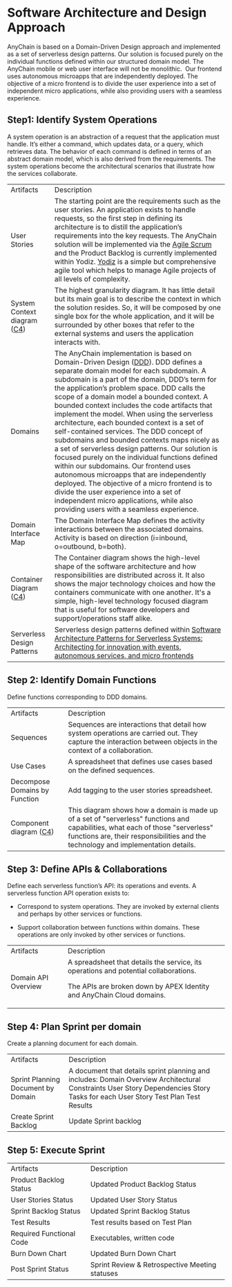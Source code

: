 # Software Architecture and Design Approach

AnyChain is based on a Domain-Driven Design approach and implemented as a set of serverless design patterns. Our solution is focused purely on the individual functions defined within our structured domain model. The AnyChain mobile or web user interface will not be monolithic. ﻿ Our frontend uses autonomous microapps that are independently deployed. The objective of a micro frontend is to divide the user experience into a set of independent micro applications, while also providing users with a seamless experience. 

## Step1: Identify System Operations

A system operation is an abstraction of a request that the application must handle. It’s either a command, which updates data, or a query, which retrieves data. The behavior of each command is defined in terms of an abstract domain model, which is also derived from the requirements. The system operations become the architectural scenarios that illustrate how the services collaborate.

<table>
  <tr>
    <td>Artifacts</td>
    <td>Description</td>
  </tr>
  <tr>
    <td>User Stories</td>
    <td>The starting point are the requirements such as the user stories. An application exists to handle requests, so the first step in defining its architecture is to distill the application’s requirements into the key requests.
The AnyChain solution will be implemented via the <a href="https://www.yodiz.com/blog/what-is-scrum-in-agile-methodology-agile-development/">Agile Scrum</a> and the Product Backlog is currently implemented within Yodiz. <a href="https://www.yodiz.com/">Yodiz</a> is a simple but comprehensive agile tool which helps to manage Agile projects of all levels of complexity. </td>
  </tr>
  <tr>
    <td>System Context diagram (<a href="https://c4model.com">C4</a>)</td>
    <td>The highest granularity diagram. It has little detail but its main goal is to describe the context in which the solution resides. So, it will be composed by one single box for the whole application, and it will be surrounded by other boxes that refer to the external systems and users the application interacts with.</td>
  </tr>
  <tr>
    <td>Domains</td>
    <td>The AnyChain implementation is based on Domain-Driven Design (<a href="https://github.com/heynickc/awesome-ddd">DDD</a>). DDD defines a separate domain model for each subdomain. A subdomain is a part of the domain, DDD’s term for the application’s problem space.
DDD calls the scope of a domain model a bounded context. A bounded context includes the code artifacts that implement the model. When using the serverless architecture, each bounded context is a set of self-contained services.
The DDD concept of subdomains and bounded contexts maps nicely as a set of serverless design patterns. Our solution is focused purely on the individual functions defined within our subdomains.﻿ Our frontend uses autonomous microapps that are independently deployed. The objective of a micro frontend is to divide the user experience into a set of independent micro applications, while also providing users with a seamless experience. </td>
  </tr>
  <tr>
    <td>Domain Interface Map</td>
    <td>The Domain Interface Map defines the activity interactions between the associated domains. Activity is based on direction (i=inbound, o=outbound, b=both).</td>
  </tr>
  <tr>
    <td>Container Diagram (<a href="https://c4model.com">C4</a>)</td>
    <td>The Container diagram shows the high-level shape of the software architecture and how responsibilities are distributed across it. It also shows the major technology choices and how the containers communicate with one another. It's a simple, high-level technology focused diagram that is useful for software developers and support/operations staff alike.</td>
  </tr>
  <tr>
    <td>Serverless Design Patterns</td>
    <td>Serverless design patterns defined within <a href="https://medium.com/@jgilbert001/serverless-an-example-system-architecture-23aed85fd504">Software Architecture Patterns for Serverless Systems: Architecting for innovation with events, autonomous services, and micro frontends</a> </td>
  </tr>
</table>


 

##  

## Step 2: Identify Domain Functions

Define functions corresponding to DDD domains.

<table>
  <tr>
    <td>Artifacts</td>
    <td>Description</td>
  </tr>
  <tr>
    <td>Sequences </td>
    <td>Sequences are interactions that detail how system operations are carried out. They capture the interaction between objects in the context of a collaboration.</td>
  </tr>
  <tr>
    <td>Use Cases</td>
    <td>A spreadsheet that defines use cases based on the defined sequences.</td>
  </tr>
  <tr>
    <td>Decompose Domains by Function</td>
    <td>Add tagging to the user stories spreadsheet.</td>
  </tr>
  <tr>
    <td>Component diagram (<a href="https://c4model.com">C4</a>)</td>
    <td>This diagram shows how a domain is made up of a set of "serverless" functions and capabilities, what each of those "serverless" functions are, their responsibilities and the technology and implementation details.</td>
  </tr>
</table>


 

## Step 3: Define APIs & Collaborations

Define each serverless function’s API: its operations and events. A serverless function API operation exists to:

* Correspond to system operations. They are invoked by external clients and perhaps by other services or functions.

* Support collaboration between functions within domains. These operations are only invoked by other services or functions.

 

<table>
  <tr>
    <td>Artifacts</td>
    <td>Description</td>
  </tr>
  <tr>
    <td>Domain API Overview</td>
    <td>A spreadsheet that details the service, its operations and potential collaborations.

The APIs are broken down by APEX Identity and AnyChain Cloud  domains. </td>
  </tr>
</table>


## Step 4: Plan Sprint per domain

Create a planning document for each domain.

<table>
  <tr>
    <td>Artifacts</td>
    <td>Description</td>
  </tr>
  <tr>
    <td>Sprint Planning Document by Domain</td>
    <td>A document that details sprint planning and includes:
Domain Overview
Architectural Constraints
User Story Dependencies
Story Tasks for each User Story
Test Plan
Test Results</td>
  </tr>
  <tr>
    <td>Create Sprint Backlog</td>
    <td>Update Sprint backlog</td>
  </tr>
</table>


 

## Step 5: Execute Sprint

<table>
  <tr>
    <td>Artifacts</td>
    <td>Description</td>
  </tr>
  <tr>
    <td>Product Backlog Status</td>
    <td>Updated Product Backlog Status</td>
  </tr>
  <tr>
    <td>User Stories Status</td>
    <td>Updated User Story Status</td>
  </tr>
  <tr>
    <td>Sprint Backlog Status</td>
    <td>Updated Sprint Backlog Status</td>
  </tr>
  <tr>
    <td>Test Results</td>
    <td>Test results based on Test Plan</td>
  </tr>
  <tr>
    <td>Required Functional Code</td>
    <td>Executables, written code</td>
  </tr>
  <tr>
    <td>Burn Down Chart</td>
    <td>Updated Burn Down Chart</td>
  </tr>
  <tr>
    <td>Post Sprint Status</td>
    <td>Sprint Review & Retrospective Meeting statuses</td>
  </tr>
</table>


 

